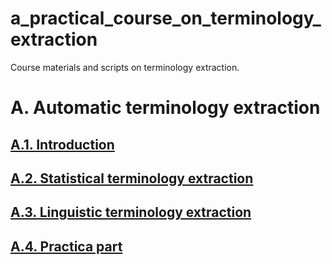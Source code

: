 # a_practical_course_on_terminology_extraction
Course materials and scripts on terminology extraction.

# A. Automatic terminology extraction
## [A.1. Introduction](https://github.com/aoliverg/a_practical_course_on_terminology_extraction/wiki/A.1.-Introduction)
## [A.2. Statistical terminology extraction](https://github.com/aoliverg/a_practical_course_on_terminology_extraction/wiki/A.2.-Statistical-terminology-extraction)
## [A.3. Linguistic terminology extraction](https://github.com/aoliverg/a_practical_course_on_terminology_extraction/wiki/A.3.-Linguistic-terminology-extraction)
## [A.4. Practica part](https://github.com/aoliverg/a_practical_course_on_terminology_extraction/wiki/A.4.-Practical-part)
